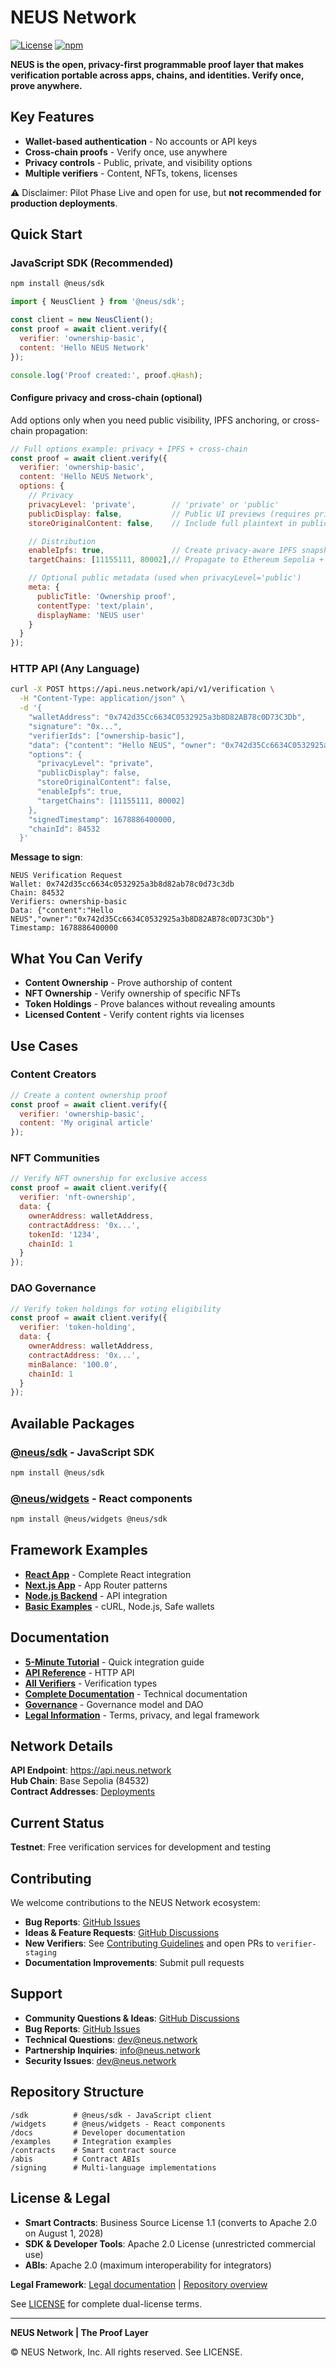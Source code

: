 # NEUS Network

[![License](https://img.shields.io/badge/License-BUSL--1.1%20(contracts)%20%7C%20Apache--2.0%20(SDK)-blue)](./LICENSE)
[![npm](https://img.shields.io/npm/v/%40neus%2Fsdk?logo=npm&label=@neus/sdk)](https://www.npmjs.com/package/%40neus%2Fsdk)


**NEUS is the open, privacy-first programmable proof layer that makes verification portable across apps, chains, and identities. Verify once, prove anywhere.**

## Key Features

- **Wallet-based authentication** - No accounts or API keys
- **Cross-chain proofs** - Verify once, use anywhere  
- **Privacy controls** - Public, private, and visibility options
- **Multiple verifiers** - Content, NFTs, tokens, licenses

⚠️ Disclaimer: Pilot Phase
Live and open for use, but **not recommended for production deployments**. 

## Quick Start

### JavaScript SDK (Recommended)

```bash
npm install @neus/sdk
```

```javascript
import { NeusClient } from '@neus/sdk';

const client = new NeusClient();
const proof = await client.verify({
  verifier: 'ownership-basic',
  content: 'Hello NEUS Network'
});

console.log('Proof created:', proof.qHash);
```

#### Configure privacy and cross-chain (optional)

Add options only when you need public visibility, IPFS anchoring, or cross-chain propagation:

```javascript
// Full options example: privacy + IPFS + cross-chain
const proof = await client.verify({
  verifier: 'ownership-basic',
  content: 'Hello NEUS Network',
  options: {
    // Privacy
    privacyLevel: 'private',        // 'private' or 'public'
    publicDisplay: false,           // Public UI previews (requires privacyLevel='public')
    storeOriginalContent: false,    // Include full plaintext in public snapshot (public only)

    // Distribution
    enableIpfs: true,               // Create privacy-aware IPFS snapshot
    targetChains: [11155111, 80002],// Propagate to Ethereum Sepolia + Polygon Amoy

    // Optional public metadata (used when privacyLevel='public')
    meta: {
      publicTitle: 'Ownership proof',
      contentType: 'text/plain',
      displayName: 'NEUS user'
    }
  }
});
```

### HTTP API (Any Language)

```bash
curl -X POST https://api.neus.network/api/v1/verification \
  -H "Content-Type: application/json" \
  -d '{
    "walletAddress": "0x742d35Cc6634C0532925a3b8D82AB78c0D73C3Db",
    "signature": "0x...",
    "verifierIds": ["ownership-basic"],
    "data": {"content": "Hello NEUS", "owner": "0x742d35Cc6634C0532925a3b8D82AB78c0D73C3Db"},
    "options": {
      "privacyLevel": "private",
      "publicDisplay": false,
      "storeOriginalContent": false,
      "enableIpfs": true,
      "targetChains": [11155111, 80002]
    },
    "signedTimestamp": 1678886400000,
    "chainId": 84532
  }'
```

**Message to sign**:
```
NEUS Verification Request
Wallet: 0x742d35cc6634c0532925a3b8d82ab78c0d73c3db
Chain: 84532
Verifiers: ownership-basic
Data: {"content":"Hello NEUS","owner":"0x742d35Cc6634C0532925a3b8D82AB78c0D73C3Db"}
Timestamp: 1678886400000
```

## What You Can Verify

- **Content Ownership** - Prove authorship of content
- **NFT Ownership** - Verify ownership of specific NFTs  
- **Token Holdings** - Prove balances without revealing amounts
- **Licensed Content** - Verify content rights via licenses

## Use Cases

### Content Creators
```javascript
// Create a content ownership proof
const proof = await client.verify({
  verifier: 'ownership-basic',
  content: 'My original article'
});
```

### NFT Communities  
```javascript
// Verify NFT ownership for exclusive access
const proof = await client.verify({
  verifier: 'nft-ownership',
  data: {
    ownerAddress: walletAddress,
    contractAddress: '0x...',
    tokenId: '1234',
    chainId: 1
  }
});
```

### DAO Governance
```javascript
// Verify token holdings for voting eligibility
const proof = await client.verify({
  verifier: 'token-holding', 
  data: {
    ownerAddress: walletAddress,
    contractAddress: '0x...',
    minBalance: '100.0',
    chainId: 1
  }
});
```

## Available Packages

### [@neus/sdk](./sdk/) - JavaScript SDK
```bash
npm install @neus/sdk
```

### [@neus/widgets](./widgets/) - React components
```bash
npm install @neus/widgets @neus/sdk
```

## Framework Examples

- **[React App](./examples/react-app/)** - Complete React integration
- **[Next.js App](./examples/nextjs-app/)** - App Router patterns
- **[Node.js Backend](./examples/nodejs-backend/)** - API integration
- **[Basic Examples](./examples/)** - cURL, Node.js, Safe wallets

## Documentation

- **[5-Minute Tutorial](./docs/QUICKSTART.md)** - Quick integration guide
- **[API Reference](./docs/api/README.md)** - HTTP API
- **[All Verifiers](./docs/verifiers/README.md)** - Verification types
- **[Complete Documentation](./docs/)** - Technical documentation
- **[Governance](./docs/GOVERNANCE.md)** - Governance model and DAO
- **[Legal Information](./docs/LEGAL.md)** - Terms, privacy, and legal framework

## Network Details

**API Endpoint**: https://api.neus.network  
**Hub Chain**: Base Sepolia (84532)  
**Contract Addresses**: [Deployments](./docs/DEPLOYMENTS.md)

## Current Status

**Testnet**: Free verification services for development and testing

## Contributing

We welcome contributions to the NEUS Network ecosystem:

- **Bug Reports**: [GitHub Issues](https://github.com/neus/network/issues)
- **Ideas & Feature Requests**: [GitHub Discussions](https://github.com/neus/network/discussions)
- **New Verifiers**: See [Contributing Guidelines](./CONTRIBUTING.md) and open PRs to `verifier-staging`
- **Documentation Improvements**: Submit pull requests

## Support

- **Community Questions & Ideas**: [GitHub Discussions](https://github.com/neus/network/discussions)
- **Bug Reports**: [GitHub Issues](https://github.com/neus/network/issues)
- **Technical Questions**: dev@neus.network
- **Partnership Inquiries**: info@neus.network
- **Security Issues**: dev@neus.network

## Repository Structure

```
/sdk          # @neus/sdk - JavaScript client
/widgets      # @neus/widgets - React components  
/docs         # Developer documentation
/examples     # Integration examples
/contracts    # Smart contract source
/abis         # Contract ABIs
/signing      # Multi-language implementations
```

## License & Legal

- **Smart Contracts**: Business Source License 1.1 (converts to Apache 2.0 on August 1, 2028)
- **SDK & Developer Tools**: Apache 2.0 License (unrestricted commercial use)
- **ABIs**: Apache 2.0 (maximum interoperability for integrators)

**Legal Framework**: [Legal documentation](https://docs.neus.network/learn/legal/) | [Repository overview](./docs/LEGAL.md)

See [LICENSE](./LICENSE) for complete dual-license terms.

---

**NEUS Network | The Proof Layer**

© NEUS Network, Inc. All rights reserved. See LICENSE.
